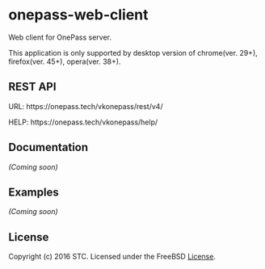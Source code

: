 # onepass-web-client
Web client for OnePass server.
<p>This application is only supported by desktop version of chrome(ver. 29+), firefox(ver. 45+), opera(ver. 38+).</p>

## REST API
<p>URL: https://onepass.tech/vkonepass/rest/v4/</p>
<p>HELP: https://onepass.tech/vkonepass/help/</p>

## Documentation
_(Coming soon)_

## Examples
_(Coming soon)_

## License
Copyright (c) 2016 STC. Licensed under the FreeBSD <a href="https://onepass.tech/license-agreement.html">License</a>.
